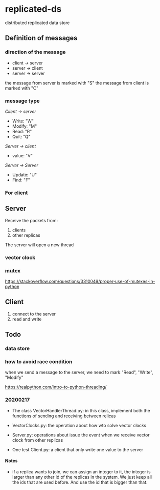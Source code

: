 # replicated-ds
distributed replicated data store

## Definition of messages

### direction of the message
- client -> server
- server -> client
- server -> server

the message from server is marked with "S"
the message from client is marked with "C"

### message type

*Client -> server*

- Write: "W"
- Modify: "M"
- Read: "R"
- Quit: "Q"

*Server -> client*

- value: "V"

*Server -> Server*

- Update: "U"
- Find: "F"

### For client

## Server
Receive the packets from:
1. clients
2. other replicas

The server will open a new thread

### vector clock

### mutex
https://stackoverflow.com/questions/3310049/proper-use-of-mutexes-in-python

## Client
1. connect to the server
2. read and write

## Todo
### data store

### how to avoid race condition

when we send a message to the server, we need to mark "Read", "Write", "Modify"

https://realpython.com/intro-to-python-threading/

### 20200217

- The class VectorHandlerThread.py: in this class, implement both the functions of
sending and receiving between relicas

- VectorClocks.py: the operation about how wto solve vector clocks

- Server.py: operations about issue the event when we receive vector clock from other replicas

- One test Client.py: a client that only write one value to the server

#### Notes

- if a replica wants to join, we can assign an integer to it, the
integer is larger than any other id of the replicas in the  system.
We just keep all the ids that are used before. And use the id that
is bigger than that.
